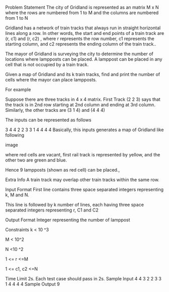 Problem Statement
The city of Gridland is represented as an  matrix M x N where the rows are numbered from 1 to M and the columns are numbered from  1 to N



Gridland has a network of train tracks that always run in straight horizontal lines along a row. In other words, the start and end points of a train track are (r, c1) and (r, c2) , where r represents the row number,  c1 represents the starting column, and c2 represents the ending column of the train track..



The mayor of Gridland is surveying the city to determine the number of locations where lampposts can be placed. A lamppost can be placed in any cell that is not occupied by a train track.



Given a map of Gridland and its  k train tracks, find and print the number of cells where the mayor can place lampposts.



For example



Suppose there are three tracks in 4 x 4  matrix. First Track (2 2 3) says that  the track is in 2nd row starting at 2nd column and ending at 3rd column. Similarly, the other tracks are (3 1 4) and  (4 4 4) 

The inputs can be represented as follows

3 4 4
2 2 3
3 1 4
4 4 4
Basically, this inputs generates a map of Gridland like following



image



where red cells are vacant, first rail track is represented by yellow, and the other two are green and blue.

Hence 9 lampposts (shown as red cell)  can be placed.,

Extra Info
A train track may overlap other train tracks within the same row.

Input Format
First line contains three space separated integers representing k, M and N.

This line is followed by k number of lines, each having three space separated integers representing r, C1 and C2

Output Format
Integer representing the number of lamppost

Constraints
k < 10 ^3

M < 10^2

N <10 ^2

1 <= r <=M

1 <= c1, c2 <=N

Time Limit
2s.
Each test case should pass in 2s.
Sample Input
4 4 3 
2 2 3 
3 1 4 
4 4 4
Sample Output
9